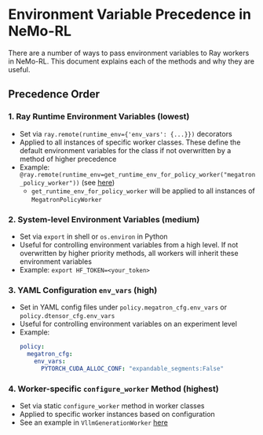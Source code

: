 # Environment Variable Precedence in NeMo-RL

There are a number of ways to pass environment variables to Ray workers in NeMo-RL. This document explains each of the methods and why they are useful.

## Precedence Order

### 1. Ray Runtime Environment Variables (lowest)
- Set via `ray.remote(runtime_env={'env_vars': {...}})` decorators
- Applied to all instances of specific worker classes. These define the default environment variables for the class if not overwritten by a method of higher precedence
- Example: `@ray.remote(runtime_env=get_runtime_env_for_policy_worker("megatron_policy_worker"))` (see [here](https://github.com/NVIDIA-NeMo/RL/blob/def76820d7838c63c1ee4900e63f73a93d927ff2/nemo_rl/models/policy/megatron_policy_worker.py#L338))
    - `get_runtime_env_for_policy_worker` will be applied to all instances of `MegatronPolicyWorker`

### 2. System-level Environment Variables (medium)
- Set via `export` in shell or `os.environ` in Python
- Useful for controlling environment variables from a high level. If not overwritten by higher priority methods, all workers will inherit these environment variables
- Example: `export HF_TOKEN=<your_token>`

### 3. YAML Configuration `env_vars` (high)
- Set in YAML config files under `policy.megatron_cfg.env_vars` or `policy.dtensor_cfg.env_vars`
- Useful for controlling environment variables on an experiment level
- Example:
  ```yaml
  policy:
    megatron_cfg:
      env_vars:
        PYTORCH_CUDA_ALLOC_CONF: "expandable_segments:False"
  ```

### 4. Worker-specific `configure_worker` Method (highest)
- Set via static `configure_worker` method in worker classes
- Applied to specific worker instances based on configuration
- See an example in `VllmGenerationWorker` [here](https://github.com/NVIDIA-NeMo/RL/blob/def76820d7838c63c1ee4900e63f73a93d927ff2/nemo_rl/models/generation/vllm.py#L88)
